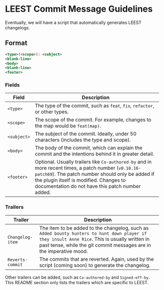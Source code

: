 # LEEST Commit Message Guidelines

Eventually, we will have a script that automatically generates LEEST changelogs.

## Format
```xml
<type>(<scope>): <subject>
<blank-line>
<body>
<blank-line>
<footer>
```

### Fields
| Field | Description
|---|---|
| `<type>` | The type of the commit, such as `feat`, `fix`, `refactor`, or other types.
| `<scope>` | The scope of the commit. For example, changes to the map would be `feat(map)`.
| `<subject>` | The subject of the commit. Ideally, under 50 characters (includes the type and scope).
| `<body>` | The body of the commit, which can explain the commit and the intentions behind it in greater detail.
| `<footer>` | Optional. Usually trailers like `Co-authored-by` and in more recent times, a patch number (`v0.10.16-patch69`). The patch number should only be added if the plugin itself is modified. Changes to documentation do not have this patch number added.

### Trailers
| Trailer | Description
|---|---|
| `Changelog-item` | The item to be added to the changelog, such as `Added bounty hunters to hunt down player if they insult Anne Rice`. This is usually written in past tense, while the git commit messages are in the imperative mood.
| `Reverts-commit` | The commits that are reverted. Again, used by the script (coming soon) to generate the changelog.

Other trailers can be added, such as `Co-authored-by` and `Signed-off-by`. This README section only lists the trailers which are specific to LEEST.
